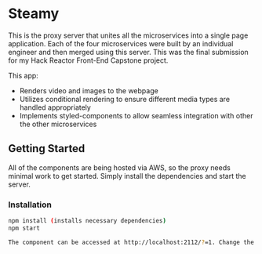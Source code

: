 # Steamy
This is the proxy server that unites all the microservices into a single page application. Each of the four microservices were built by an individual engineer and then merged using this server. This was the final submission for my Hack Reactor Front-End Capstone project.

This app:
* Renders video and images to the webpage
* Utilizes conditional rendering to ensure different media types are handled appropriately
* Implements styled-components to allow seamless integration with other the other microservices

## Getting Started
All of the components are being hosted via AWS, so the proxy needs minimal work to get started. Simply install the dependencies and start the server.


### Installation
```sh
npm install (installs necessary dependencies)
npm start

The component can be accessed at http://localhost:2112/?=1. Change the id number after ?= to any number between 1 and 100 to access different games. It is currently setup to use sample data, but a curated game page can be accessed with id 237.
```